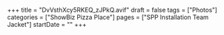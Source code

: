 +++
title = "DvVsthXcy5RKEQ_zJPkQ.avif"
draft = false
tags = ["Photos"]
categories = ["ShowBiz Pizza Place"]
pages = ["SPP Installation Team Jacket"]
startDate = ""
+++
